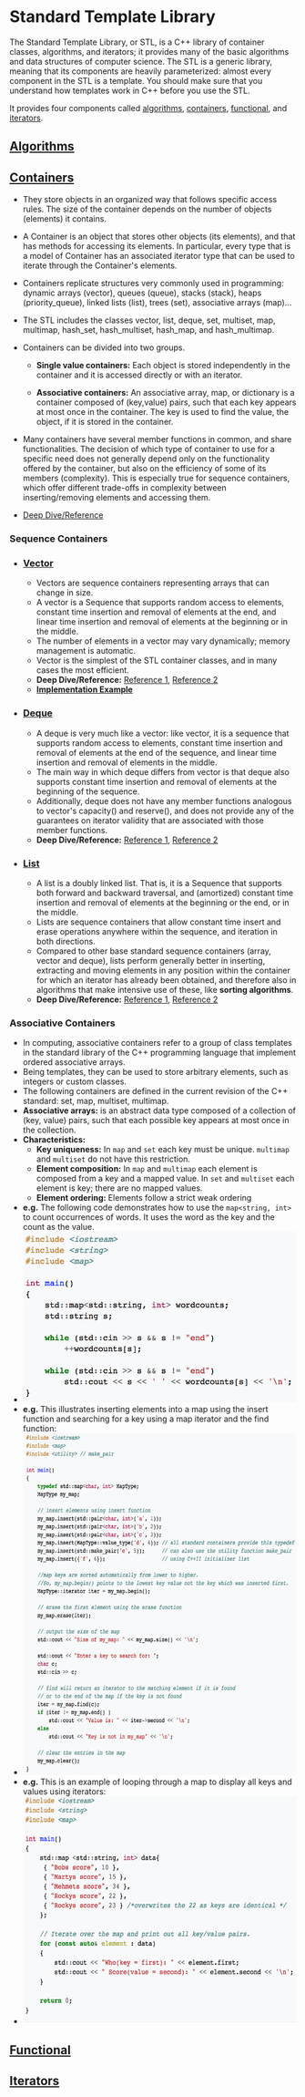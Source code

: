 # Standard Template Library

The Standard Template Library, or STL, is a C++ library of container classes, algorithms, and iterators; it provides many of the basic algorithms and data structures of computer science. The STL is a generic library, meaning that its components are heavily parameterized: almost every component in the STL is a template. You should make sure that you understand how templates work in C++ before you use the STL.

It provides four components called [algorithms](#algorithms), [containers](#containers), [functional](#functional), and [iterators](#iterators).

## [Algorithms](#algorithms)

## [Containers](#containers)
- They store objects in an organized way that follows specific access rules. The size of the container depends on the number of objects (elements) it contains.

- A Container is an object that stores other objects (its elements), and that has methods for accessing its elements. In particular, every type that is a model of Container has an associated iterator type that can be used to iterate through the Container's elements.

- Containers replicate structures very commonly used in programming: dynamic arrays (vector), queues (queue), stacks (stack), heaps (priority_queue), linked lists (list), trees (set), associative arrays (map)...

- The STL includes the classes vector, list, deque, set, multiset, map, multimap, hash_set, hash_multiset, hash_map, and hash_multimap.

- Containers can be divided into two groups.
  -  **Single value containers:** Each object is stored independently in the container and it is accessed directly or with an iterator.

  - **Associative containers:** An associative array, map, or dictionary is a container composed of (key,value) pairs, such that each key appears at most once in the container. The key is used to find the value, the object, if it is stored in the container.

- Many containers have several member functions in common, and share functionalities. The decision of which type of container to use for a specific need does not generally depend only on the functionality offered by the container, but also on the efficiency of some of its members (complexity). This is especially true for sequence containers, which offer different trade-offs in complexity between inserting/removing elements and accessing them.

- [Deep Dive/Reference](http://www.sgi.com/tech/stl/Container.html)

### Sequence Containers

  - ### [Vector](#vector)
    - Vectors are sequence containers representing arrays that can change in size.
    - A vector is a Sequence that supports random access to elements, constant time insertion and removal of elements at the end, and linear time insertion and removal of elements at the beginning or in the middle. 
    - The number of elements in a vector may vary dynamically; memory management is automatic. 
    - Vector is the simplest of the STL container classes, and in many cases the most efficient.
    - **Deep Dive/Reference:** [Reference 1](http://www.sgi.com/tech/stl/Vector.html),  [Reference 2](http://www.cplusplus.com/reference/vector/vector/)
    - [**Implementation Example**](http://www.codeguru.com/cpp/cpp/cpp_mfc/stl/article.php/c4027/C-Tutorial-A-Beginners-Guide-to-stdvector-Part-1.htm)

  - ### [Deque](#deque)
    - A deque is very much like a vector: like vector, it is a sequence that supports random access to elements, constant time insertion and removal of elements at the end of the sequence, and linear time insertion and removal of elements in the middle.
    - The main way in which deque differs from vector is that deque also supports constant time insertion and removal of elements at the beginning of the sequence. 
    - Additionally, deque does not have any member functions analogous to vector's capacity() and reserve(), and does not provide any of the guarantees on iterator validity that are associated with those member functions.
    - **Deep Dive/Reference:** [Reference 1](http://www.sgi.com/tech/stl/Deque.html#2), [Reference 2](http://www.cplusplus.com/reference/deque/deque/)

  - ### [List](#list)
    - A list is a doubly linked list. That is, it is a Sequence that supports both forward and backward traversal, and (amortized) constant time insertion and removal of elements at the beginning or the end, or in the middle.
    - Lists are sequence containers that allow constant time insert and erase operations anywhere within the sequence, and iteration in both directions.
    - Compared to other base standard sequence containers (array, vector and deque), lists perform generally better in inserting, extracting and moving elements in any position within the container for which an iterator has already been obtained, and therefore also in algorithms that make intensive use of these, like **sorting algorithms**.
    - **Deep Dive/Reference:** [Reference 1](http://www.sgi.com/tech/stl/List.html), [Reference 2](http://www.cplusplus.com/reference/list/list/)

### Associative Containers
 - In computing, associative containers refer to a group of class templates in the standard library of the C++ programming language that implement ordered associative arrays.
 - Being templates, they can be used to store arbitrary elements, such as integers or custom classes. 
 - The following containers are defined in the current revision of the C++ standard: set, map, multiset, multimap.
 - **Associative arrays:** is an abstract data type composed of a collection of (key, value) pairs, such that each possible key appears at most once in the collection.
 - **Characteristics:**
    - **Key uniqueness:** In `map` and `set` each key must be unique. `multimap` and `multiset` do not have this restriction.
    - **Element composition:** In `map` and `multimap` each element is composed from a key and a mapped value. In `set` and `multiset` each element is key; there are no mapped values.
    - **Element ordering:** Elements follow a strict weak ordering
  - **e.g.** The following code demonstrates how to use the `map<string, int>` to count occurrences of words. It uses the word as the key and the count as the value.
  - <img src="https://github.com/pritishmishra/takeaways/blob/master/images/img1.png" height="300" width="500"/>
  - **e.g.** This illustrates inserting elements into a map using the insert function and searching for a key using a map iterator and the find function:
  - <img src="https://github.com/pritishmishra/takeaways/blob/master/images/img2.png" height="600" width="700"/>
  - **e.g.**  This is an example of looping through a map to display all keys and values using iterators:
  - <img src="https://github.com/pritishmishra/takeaways/blob/master/images/img3.png" height="400" width="600"/>

## [Functional](#functional)

## [Iterators](#iterators)
